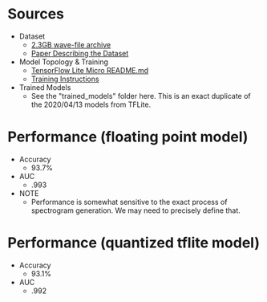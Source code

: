 # Sources
* Dataset
    * [2.3GB wave-file archive](https://storage.cloud.google.com/download.tensorflow.org/data/speech_commands_v0.02.tar.gz)
    * [Paper Describing the Dataset](https://arxiv.org/abs/1804.03209)
* Model Topology & Training
    * [TensorFlow Lite Micro README.md](https://github.com/tensorflow/tensorflow/tree/master/tensorflow/lite/micro/examples/micro_speech/train)
    * [Training Instructions](https://github.com/tensorflow/tensorflow/blob/master/tensorflow/lite/micro/examples/micro_speech/train/train_micro_speech_model.ipynb)
* Trained Models
    * See the "trained_models" folder here. This is an exact duplicate of the 2020/04/13 models from TFLite.

# Performance (floating point model)
* Accuracy
    * 93.7%
* AUC
    * .993
* NOTE
    * Performance is somewhat sensitive to the exact process of spectrogram generation. We may need to precisely define that.

# Performance (quantized tflite model)
* Accuracy
    * 93.1%
* AUC
    * .992